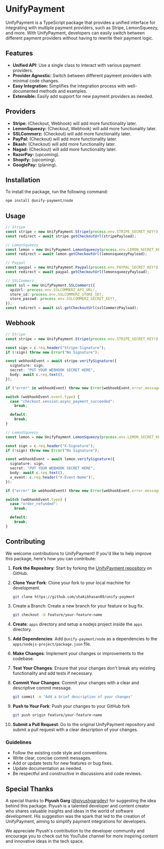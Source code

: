 # UnifyPayment

UnifyPayment is a TypeScript package that provides a unified interface for integrating with multiple payment providers, such as Stripe, LemonSqueezy, and more. With UnifyPayment, developers can easily switch between different payment providers without having to rewrite their payment logic.

## Features

- **Unified API:** Use a single class to interact with various payment providers.
- **Provider Agnostic:** Switch between different payment providers with minimal code changes.
- **Easy Integration:** Simplifies the integration process with well-documented methods and examples.
- **Extensible:** Easily add support for new payment providers as needed.

## Providers

- **Stripe:** (Checkout, Webhook) will add more functionality later.
- **LemonSqueezy:** (Checkout, Webhook) will add more functionality later.
- **SSLCommerz:** (Checkout) will add more functionality later.
- **PayPal:** (Checkout) will add more functionality later.
- **Bkash:** (Checkout) will add more functionality later.
- **Nagad:** (Checkout) will add more functionality later.
- **RazorPay:** (upcoming).
- **Shopify:** (upcoming).
- **GooglePay:** (planing).

## Installation

To install the package, run the following command:

```bash
npm install @unify-payment/node
```

## Usage

```typescript
// Stripe
const stripe = new UnifyPayment.Stripe(process.env.STRIPE_SECRET_KEY!);
const redirect = await stripe.getCheckoutUrl(stripePayload);

// LemonSqueezy
const lemon = new UnifyPayment.LemonSqueezy(process.env.LEMON_SECRET_KEY!);
const redirect = await lemon.getCheckoutUrl(lemonsqueezyPayload);

// Paypal
const paypal = new UnifyPayment.Paypal(process.env.PAYPAL_SECRET_KEY!);
const redirect = await paypal.getCheckoutUrl(lemonsqueezyPayload);

// SSLCommerz
const ssl = new UnifyPayment.SSLCommerz({
  apiUrl: process.env.SSLCOMMERZ_API_URL!,
  store_id: process.env.SSLCOMMERZ_STORE_ID!,
  store_passwd: process.env.SSLCOMMERZ_SECRET_KEY!,
});
const redirect = await ssl.getCheckoutUrl(sslCommerzPayload);
```

## Webhook

```typescript
// Stripe
const stripe = new UnifyPayment.Stripe(process.env.STRIPE_SECRET_KEY!);

const sign = c.req.header("Stripe-Signature");
if (!sign) throw new Error("No Signature");

const webhookEvent = await stripe.verifySignature({
  signature: sign,
  secret: "PUT YOUR WEBHOOK SECRET HERE",
  body: await c.req.text(),
});

if ("error" in webhookEvent) throw new Error(webhookEvent.error.message);

switch (webhookEvent.event.type) {
  case "checkout.session.async_payment_succeeded":
    break;

  default:
    break;
}

// LemonSqueezy
const lemon = new UnifyPayment.LemonSqueezy(process.env.LEMON_SECRET_KEY!);

const sign = c.req.header("X-Signature");
if (!sign) throw new Error("No Signature");

const webhookEvent = await lemon.verifySignature({
  signature: sign,
  secret: "PUT YOUR WEBHOOK SECRET HERE",
  body: await c.req.text(),
  x_event: c.req.header("X-Event-Name")!,
});

if ("error" in webhookEvent) throw new Error(webhookEvent.error.message);

switch (webhookEvent.type) {
  case "order_refunded":
    break;

  default:
    break;
}
```

## Contributing

We welcome contributions to UnifyPayment! If you'd like to help improve this package, here's how you can contribute:

1. **Fork the Repository**: Start by forking the [UnifyPayment repository](https://github.com/shakibhasan09/unify-payment) on GitHub.

2. **Clone Your Fork**: Clone your fork to your local machine for development.

   ```bash
   git clone https://github.com/shakibhasan09/unify-payment
   ```

3. Create a Branch: Create a new branch for your feature or bug fix.

   ```bash
   git checkout -b feature/your-feature-name
   ```

4. **Create**: `apps` directory and setup a nodejs project inside the `apps` directory.

5. **Add Dependencies**: Add `@unify-payment/node` as a dependencies to the `apps/nodejs-project/package.json` file.

6. **Make Changes**: Implement your changes or improvements to the codebase.
7. **Test Your Changes**: Ensure that your changes don't break any existing functionality and add tests if necessary.
8. **Commit Your Changes**: Commit your changes with a clear and descriptive commit message.
   ```bash
   git commit -m "Add a brief description of your changes"
   ```
9. **Push to Your Fork**: Push your changes to your GitHub fork
   ```bash
   git push origin feature/your-feature-name
   ```
10. **Submit a Pull Request**: Go to the original UnifyPayment repository and submit a pull request with a clear description of your changes.

### Guidelines

- Follow the existing code style and conventions.
- Write clear, concise commit messages.
- Add or update tests for new features or bug fixes.
- Update documentation as needed.
- Be respectful and constructive in discussions and code reviews.

## Special Thanks

A special thanks to **Piyush Garg** ([@piyushgargdev](https://www.youtube.com/@piyushgargdev)) for suggesting the idea behind this package. Piyush is a talented developer and content creator who shares valuable insights and ideas in the world of software development. His suggestion was the spark that led to the creation of UnifyPayment, aiming to simplify payment integrations for developers.

We appreciate Piyush's contribution to the developer community and encourage you to check out his YouTube channel for more inspiring content and innovative ideas in the tech space.
